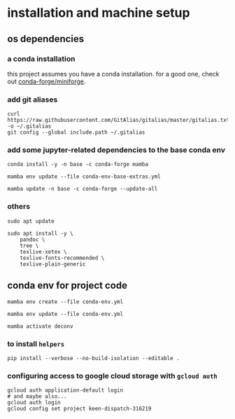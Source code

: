 # installation and machine setup

## os dependencies

### a conda installation

this project assumes you have a conda installation. for a good one, check out [conda-forge/miniforge](https://github.com/conda-forge/miniforge).

### add git aliases

```shell
curl https://raw.githubusercontent.com/GitAlias/gitalias/master/gitalias.txt -o ~/.gitalias
git config --global include.path ~/.gitalias
```

### add some jupyter-related dependencies to the base conda env

```shell
conda install -y -n base -c conda-forge mamba

mamba env update --file conda-env-base-extras.yml

mamba update -n base -c conda-forge --update-all
```

### others

```shell
sudo apt update

sudo apt install -y \
    pandoc \
    tree \
    texlive-xetex \
    texlive-fonts-recommended \
    texlive-plain-generic
```

## conda env for project code

```shell
mamba env create --file conda-env.yml

mamba env update --file conda-env.yml

mamba activate deconv
```

### to install `helpers`

```shell
pip install --verbose --no-build-isolation --editable .
```

### configuring access to google cloud storage with `gcloud auth`

```shell
gcloud auth application-default login
# and maybe also...
gcloud auth login
gcloud config set project keen-dispatch-316219
```
